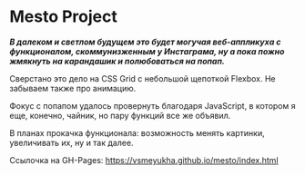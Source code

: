 # Mesto Project

_**В далеком и светлом будущем это будет могучая веб-аппликуха с функционалом, скоммунизженным у Инстаграма, ну а пока пожно жмякнуть на карандашик и полюбоваться на попап.**_

Сверстано это дело на CSS Grid с небольшой щепоткой Flexbox. Не забываем также про анимацию.

Фокус с попапом удалось провернуть благодаря JavaScript, в котором я еще, конечно, чайник, но пару функций все же объявил.

В планах прокачка функционала: возможность менять картинки, увеличивать их, ну и так далее. 

Ссылочка на GH-Pages: https://vsmeyukha.github.io/mesto/index.html